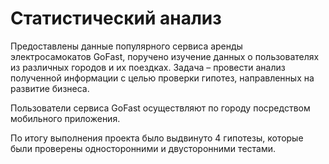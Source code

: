 # Статистический анализ

Предоставлены данные популярного сервиса аренды электросамокатов GoFast, поручено изучение данных о пользователях из различных городов и их поездках.  Задача – провести анализ полученной информации с целью проверки гипотез, направленных на развитие бизнеса. 

Пользователи сервиса GoFast осуществляют по городу посредством мобильного приложения.

По итогу выполнения проекта было выдвинуто 4 гипотезы, которые были проверены односторонними и двусторонними тестами.
